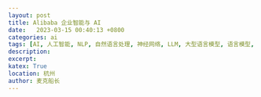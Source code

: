 ```yaml
---
layout: post
title: Alibaba 企业智能与 AI
date:   2023-03-15 00:40:13 +0800
categories: ai
tags: [AI, 人工智能, NLP, 自然语言处理, 神经网络, LLM, 大型语言模型, 语言模型, 大模型]
description: 
excerpt: 
katex: True
location: 杭州
author: 麦克船长
---
```


